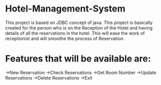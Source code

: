 # Hotel-Management-System
This project is based on JDBC concept of java.
This project is basically created for the person who is on the Reception of the Hotel and having details of all the reservations in the hotel .This will ease the work of receptionist and will smoothe the process of Reservation. 
# Features that will be available are:
->New Reservation
->Check Reservations
->Get Room Number
->Update Reservations
->Delete Reservations
->Exit

